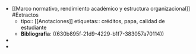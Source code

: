 - [[Marco normativo, rendimiento académico y estructura organizacional]] #Extractos
	- tipo:: [[Anotaciones]]
	  etiquetas:: créditos, papa, calidad de estudiante
	- **Bibliografia**: ((630b895f-21d9-4229-b1f7-383057a70114))
-
-